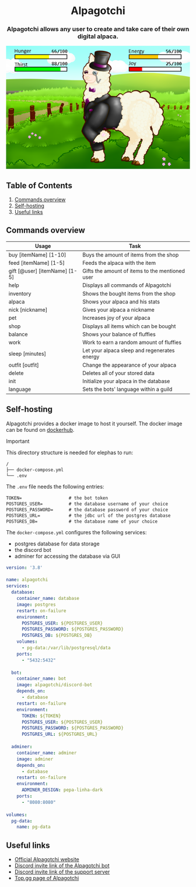 <h1 align="center">Alpagotchi</h1>

<h3 align="center">Alpagotchi allows any user to create and take care of their own digital alpaca.</h3>

<div align="center">
    <img alt="Alpagotchi" src="src/main/resources/assets/showcase.png" />
</div>

## Table of Contents
1. [Commands overview](#commands-overview)
2. [Self-hosting](#self-hosting)
3. [Useful links](#useful-links)

## Commands overview
| Usage                         | Task                                            |
|-------------------------------|-------------------------------------------------|
| buy [itemName] [1-10]         | Buys the amount of items from the shop          |
| feed [itemName] [1-5]         | Feeds the alpaca with the item                  |
| gift [@user] [itemName] [1-5] | Gifts the amount of items to the mentioned user |
| help                          | Displays all commands of Alpagotchi             |
| inventory                     | Shows the bought items from the shop            |
| alpaca                        | Shows your alpaca and his stats                 |
| nick [nickname]               | Gives your alpaca a nickname                    |
| pet                           | Increases joy of your alpaca                    |
| shop                          | Displays all items which can be bought          |
| balance                       | Shows your balance of fluffies                  |
| work                          | Work to earn a random amount of fluffies        |
| sleep [minutes]               | Let your alpaca sleep and regenerates energy    |
| outfit [outfit]               | Change the appearance of your alpaca            |
| delete                        | Deletes all of your stored data                 |
| init                          | Initialize your alpaca in the database          |
| language                      | Sets the bots' language within a guild          |

## Self-hosting
Alpagotchi provides a docker image to host it yourself. The docker image can be found on [dockerhub](https://hub.docker.com/r/alpagotchi/discord-bot).

> [!IMPORTANT]
> This directory structure is needed for elephas to run:
> ```
> /
> ├── docker-compose.yml
> └── .env
> ```
 
The `.env` file needs the following entries:

````
TOKEN=                  # the bot token
POSTGRES_USER=          # the database username of your choice
POSTGRES_PASSWORD=      # the database password of your choice
POSTGRES_URL=           # the jdbc url of the postgres database
POSTGRES_DB=            # the database name of your choice
````

The `docker-compose.yml` configures the following services:
- postgres database for data storage
- the discord bot
- adminer for accessing the database via GUI

````yml
version: '3.8'

name: alpagotchi
services:
  database:
    container_name: database
    image: postgres
    restart: on-failure
    environment:
      POSTGRES_USER: ${POSTGRES_USER}
      POSTGRES_PASSWORD: ${POSTGRES_PASSWORD}
      POSTGRES_DB: ${POSTGRES_DB}
    volumes:
      - pg-data:/var/lib/postgresql/data
    ports:
      - "5432:5432"

  bot:
    container_name: bot
    image: alpagotchi/discord-bot
    depends_on:
      - database
    restart: on-failure
    environment:
      TOKEN: ${TOKEN}
      POSTGRES_USER: ${POSTGRES_USER}
      POSTGRES_PASSWORD: ${POSTGRES_PASSWORD}
      POSTGRES_URL: ${POSTGRES_URL}

  adminer:
    container_name: adminer
    image: adminer
    depends_on:
      - database
    restart: on-failure
    environment:
      ADMINER_DESIGN: pepa-linha-dark
    ports:
      - "8080:8080"

volumes:
  pg-data:
    name: pg-data
````

## Useful links
- [Official Alpagotchi website](https://alpagotchi.github.io) 
- [Discord invite link of the Alpagotchi bot](https://discord.com/api/oauth2/authorize?client_id=780910199875567616&permissions=265216&scope=bot%20applications.commands)
- [Discord invite link of the support server](https://discord.gg/DXtYyzGhXR)
- [Top.gg page of Alpagotchi](https://top.gg/bot/780910199875567616)
